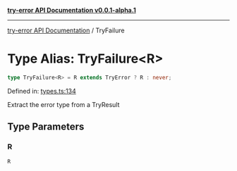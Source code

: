 [**try-error API Documentation v0.0.1-alpha.1**](../index.md)

***

[try-error API Documentation](../index.md) / TryFailure

# Type Alias: TryFailure\<R\>

```ts
type TryFailure<R> = R extends TryError ? R : never;
```

Defined in: [types.ts:134](https://github.com/oconnorjohnson/try-error/blob/e3ae0308069a4fba073f4543d527ad76373db795/src/types.ts#L134)

Extract the error type from a TryResult

## Type Parameters

### R

`R`
